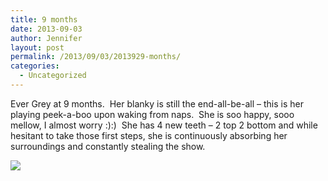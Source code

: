 ```yaml
---
title: 9 months
date: 2013-09-03
author: Jennifer
layout: post
permalink: /2013/09/03/2013929-months/
categories:
  - Uncategorized
---
```

Ever Grey at 9 months. &nbsp;Her blanky is still the end-all-be-all &#8211; this is her playing peek-a-boo upon waking from naps. &nbsp;She is soo happy, sooo mellow, I almost worry :):) &nbsp;She has 4 new teeth &#8211; 2 top 2 bottom and while hesitant to take those first steps, she is continuously absorbing her surroundings and constantly stealing the show. &nbsp;

<div class="image-gallery-wrapper">
  <p>
    <img src="http://static1.squarespace.com/static/50db6bb3e4b015296cd43789/50dfa5b1e4b0dc6320e0b5ea/52253d78e4b07f56d0a2d1d2/1378172547635/2013-08-31+15.35.46.jpg.46.jpg?format=original" />
  </p>
</div>
